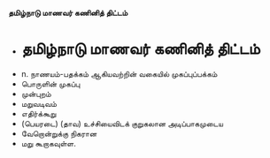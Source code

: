 **தமிழ்நாடு மாணவர் கணினித் திட்டம்**
- # தமிழ்நாடு மாணவர் கணினித் திட்டம்
- n. நாணயம்-பதக்கம் ஆகியவற்றின் வகையில் முகப்புப்பக்கம்
- பொருளின் முகப்பு
- முன்புறம்
- மறுவடிவம்
- எதிர்க்கூறு
- (பெயரடை) (தாவ) உச்சியைவிடக் குறுகலான அடிப்பாகமுடைய
- வேறொன்றுக்கு நிகரான
- மறு கூறாகவுள்ள.

